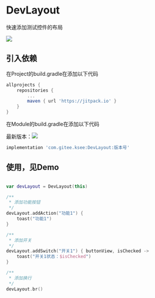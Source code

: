# DevLayout

快速添加测试控件的布局

[![](https://jitpack.io/v/com.gitee.ksee/DevLayout.svg)](https://jitpack.io/#com.gitee.ksee/DevLayout)

## 引入依赖

在Project的build.gradle在添加以下代码

```groovy
allprojects {
    repositories {
        ...
        maven { url 'https://jitpack.io' }
    }
}
```

在Module的build.gradle在添加以下代码

最新版本：[![](https://jitpack.io/v/com.gitee.ksee/DevLayout.svg)](https://jitpack.io/#com.gitee.ksee/DevLayout)

```groovy
implementation 'com.gitee.ksee:DevLayout:版本号'

```

## 使用，见Demo

```Kotlin

var devLayout = DevLayout(this)

/**
 * 添加功能按钮
 */
devLayout.addAction("功能1") {
    toast("功能1")
}

/**
 * 添加开关
 */
devLayout.addSwitch("开关1") { buttonView, isChecked ->
    toast("开关1状态：$isChecked")
}

/**
 * 添加换行
 */
devLayout.br()

```